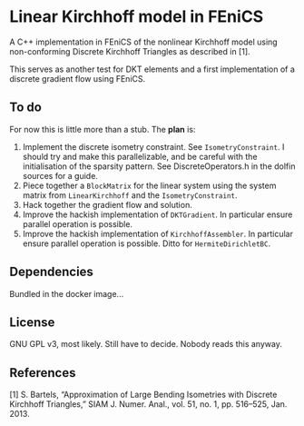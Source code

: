 # Linear Kirchhoff model in FEniCS

A C++ implementation in FEniCS of the nonlinear Kirchhoff model using
non-conforming Discrete Kirchhoff Triangles as described in [1].

This serves as another test for DKT elements and a first
implementation of a discrete gradient flow using FEniCS.

## To do

For now this is little more than a stub. The **plan** is:

1. Implement the discrete isometry constraint. See
   `IsometryConstraint`.  I should try and make this parallelizable,
   and be careful with the initialisation of the sparsity pattern. See
   DiscreteOperators.h in the dolfin sources for a guide.
1. Piece together a `BlockMatrix` for the linear system using the
   system matrix from `LinearKirchhoff` and the `IsometryConstraint`.
1. Hack together the gradient flow and solution.
1. Improve the hackish implementation of `DKTGradient`. In particular
   ensure parallel operation is possible.
1. Improve the hackish implementation of `KirchhoffAssembler`. In
   particular ensure parallel operation is possible. Ditto for
   `HermiteDirichletBC`.

## Dependencies

Bundled in the docker image...

## License

GNU GPL v3, most likely. Still have to decide. Nobody reads this
anyway.

## References

[1] S. Bartels, “Approximation of Large Bending Isometries with
    Discrete Kirchhoff Triangles,” SIAM J. Numer. Anal., vol. 51, no. 1,
    pp. 516–525, Jan. 2013.
